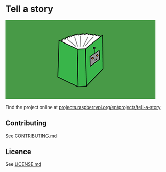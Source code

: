 # Tell a story

![Tell a story](/en/images/banner.png)

Find the project online at [projects.raspberrypi.org/en/projects/tell-a-story](https://projects.raspberrypi.org/en/projects/tell-a-story)

## Contributing
See [CONTRIBUTING.md](CONTRIBUTING.md)

## Licence
 See [LICENSE.md](LICENSE.md)
